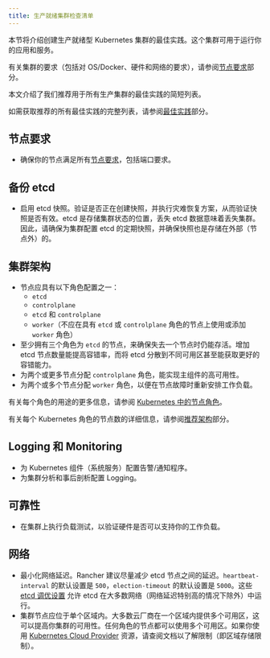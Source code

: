 ```yaml
---
title: 生产就绪集群检查清单
---
```


<head>
  <link rel="canonical" href="https://ranchermanager.docs.rancher.com/zh/how-to-guides/new-user-guides/kubernetes-clusters-in-rancher-setup/checklist-for-production-ready-clusters"/>
</head>

本节将介绍创建生产就绪型 Kubernetes 集群的最佳实践。这个集群可用于运行你的应用和服务。

有关集群的要求（包括对 OS/Docker、硬件和网络的要求），请参阅[节点要求](../node-requirements.md)部分。

本文介绍了我们推荐用于所有生产集群的最佳实践的简短列表。

如需获取推荐的所有最佳实践的完整列表，请参阅[最佳实践](../../installation-and-upgrade/best-practices/best-practices.md)部分。

## 节点要求

* 确保你的节点满足所有[节点要求](../node-requirements.md)，包括端口要求。

## 备份 etcd

* 启用 etcd 快照。验证是否正在创建快照，并执行灾难恢复方案，从而验证快照是否有效。etcd 是存储集群状态的位置，丢失 etcd 数据意味着丢失集群。因此，请确保为集群配置 etcd 的定期快照，并确保快照也是存储在外部（节点外）的。

## 集群架构

* 节点应具有以下角色配置之一：
   * `etcd`
   * `controlplane`
   * `etcd` 和 `controlplane`
   * `worker`（不应在具有 `etcd` 或 `controlplane` 角色的节点上使用或添加 `worker` 角色）
* 至少拥有三个角色为 `etcd` 的节点，来确保失去一个节点时仍能存活。增加 etcd 节点数量能提高容错率，而将 etcd 分散到不同可用区甚至能获取更好的容错能力。
* 为两个或更多节点分配 `controlplane` 角色，能实现主组件的高可用性。
* 为两个或多个节点分配 `worker` 角色，以便在节点故障时重新安排工作负载。

有关每个角色的用途的更多信息，请参阅 [Kubernetes 中的节点角色](roles-for-nodes-in-kubernetes.md)。

有关每个 Kubernetes 角色的节点数的详细信息，请参阅[推荐架构](../../about-rancher/architecture/recommendations.md)部分。

## Logging 和 Monitoring

* 为 Kubernetes 组件（系统服务）配置告警/通知程序。
* 为集群分析和事后剖析配置 Logging。

## 可靠性

* 在集群上执行负载测试，以验证硬件是否可以支持你的工作负载。

## 网络

* 最小化网络延迟。Rancher 建议尽量减少 etcd 节点之间的延迟。`heartbeat-interval` 的默认设置是 `500`，`election-timeout` 的默认设置是 `5000`。这些 [etcd 调优设置](https://etcd.io/docs/v3.5/tuning/) 允许 etcd 在大多数网络（网络延迟特别高的情况下除外）中运行。
* 集群节点应位于单个区域内。大多数云厂商在一个区域内提供多个可用区，这可以提高你集群的可用性。任何角色的节点都可以使用多个可用区。如果你使用 [Kubernetes Cloud Provider](../set-up-cloud-providers/set-up-cloud-providers.md) 资源，请查阅文档以了解限制（即区域存储限制）。
